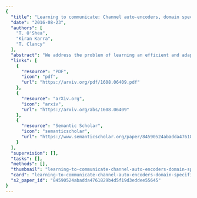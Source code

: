```yaml
---
{
  "title": "Learning to communicate: Channel auto-encoders, domain specific regularizers, and attention",
  "date": "2016-08-23",
  "authors": [
    "T. O'Shea",
    "Kiran Karra",
    "T. Clancy"
  ],
  "abstract": "We address the problem of learning an efficient and adaptive physical layer encoding to communicate binary information over an impaired channel. In contrast to traditional work, we treat the problem an unsupervised machine learning problem focusing on optimizing reconstruction loss through artificial impairment layers in an autoencoder (we term this a channel autoencoder) and introduce several new regularizing layers which emulate common wireless channel impairments. We also discuss the role of attention models in the form of the radio transformer network for helping to recover canonical signal representations before decoding. We demonstrate some promising initial capacity results from this approach and address remaining challenges before such a system could become practical.",
  "links": [
    {
      "resource": "PDF",
      "icon": "pdf",
      "url": "https://arxiv.org/pdf/1608.06409.pdf"
    },
    {
      "resource": "arXiv.org",
      "icon": "arxiv",
      "url": "https://arxiv.org/abs/1608.06409"
    },
    {
      "resource": "Semantic Scholar",
      "icon": "semanticscholar",
      "url": "https://www.semanticscholar.org/paper/84590524abadda4761829b4d5f19d3eddee55645"
    }
  ],
  "supervision": [],
  "tasks": [],
  "methods": [],
  "thumbnail": "learning-to-communicate-channel-auto-encoders-domain-specific-regularizers-and-attention-thumb.jpg",
  "card": "learning-to-communicate-channel-auto-encoders-domain-specific-regularizers-and-attention-card.jpg",
  "s2_paper_id": "84590524abadda4761829b4d5f19d3eddee55645"
}
---
```


